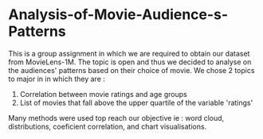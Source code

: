 # Analysis-of-Movie-Audience-s-Patterns
This is a group assignment in which we are required to obtain our dataset from MovieLens-1M. The topic is open and thus we decided to analyse on the audiences' patterns based on their choice of movie. 
We chose 2 topics to major in in which they are :
1. Correlation between movie ratings and age groups
2. List of movies that fall above the upper quartile of the variable 'ratings'

Many methods were used top reach our objective ie : word cloud, distributions, coeficient correlation, and chart visualisations.
